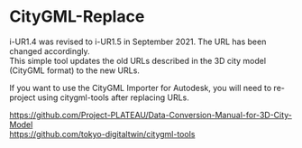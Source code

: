 # CityGML-Replace  
  
i-UR1.4 was revised to i-UR1.5 in September 2021. The URL has been changed accordingly.  
This simple tool updates the old URLs described in the 3D city model (CityGML format) to the new URLs.
  
If you want to use the CityGML Importer for Autodesk, you will need to re-project using citygml-tools after replacing URLs.  
  
https://github.com/Project-PLATEAU/Data-Conversion-Manual-for-3D-City-Model  
https://github.com/tokyo-digitaltwin/citygml-tools

